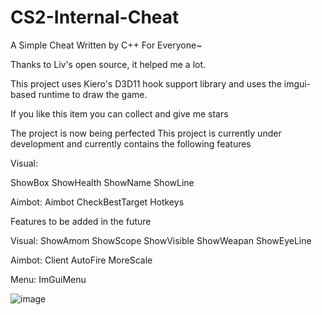 # CS2-Internal-Cheat
A Simple Cheat Written by C++ For Everyone~

Thanks to Liv's open source, it helped me a lot.

This project uses Kiero's D3D11 hook support library and uses the imgui-based runtime to draw the game.

If you like this item you can collect and give me stars

The project is now being perfected
This project is currently under development and currently contains the following features

Visual:
       
ShowBox
ShowHealth
ShowName
ShowLine

Aimbot:
Aimbot
CheckBestTarget
Hotkeys

Features to be added in the future

Visual:
ShowAmom
ShowScope
ShowVisible
ShowWeapan
ShowEyeLine

Aimbot:
Client
AutoFire
MoreScale

Menu:
ImGuiMenu


![image](https://github.com/MitilcC/CS2-Internal-Cheat/blob/main/2.png)
